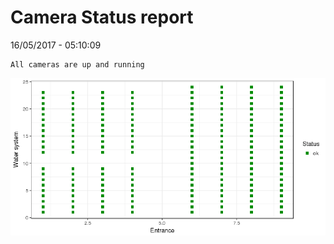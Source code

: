 Camera Status report
================
16/05/2017 - 05:10:09

    All cameras are up and running

![](camreport_files/figure-markdown_github/unnamed-chunk-2-1.png)
